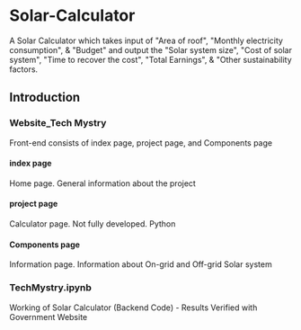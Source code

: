 # Solar-Calculator
A Solar Calculator which takes input of "Area of roof", "Monthly electricity consumption", &amp; "Budget" and output the "Solar system size", "Cost of solar system", "Time to recover the cost", "Total Earnings", &amp; "Other sustainability factors.

## Introduction
### Website_Tech Mystry
Front-end consists of index page, project page, and Components page

#### index page
Home page. General information about the project

#### project page
Calculator page. Not fully developed. Python 

#### Components page
Information page. Information about On-grid and Off-grid Solar system

### TechMystry.ipynb 
Working of Solar Calculator (Backend Code) - Results Verified with Government Website
